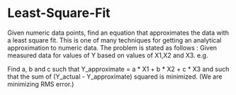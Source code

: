 # Least-Square-Fit
Given numeric data points, find an equation that approximates the data with a least square fit. This is one of many techniques for getting an analytical approximation to numeric data.
The problem is stated as follows :
   Given measured data for values of Y based on values of X1,X2 and X3. e.g.

  Find a, b and c such that   Y_approximate =  a * X1 + b * X2 + c * X3
  and such that the sum of (Y_actual - Y_approximate) squared is minimized.
  (We are minimizing RMS error.)

